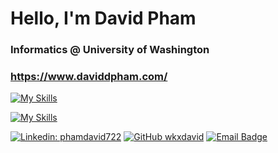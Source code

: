 # Hello, I'm David Pham
### Informatics @ University of Washington
### https://www.daviddpham.com/

[![My Skills](https://skillicons.dev/icons?i=python,ts,js,java,nodejs,react)](https://skillicons.dev)

[![My Skills](https://skillicons.dev/icons?i=aws,azure,firebase,gcp,mysql,mongodb)](https://skillicons.dev)

[![Linkedin: phamdavid722](https://img.shields.io/badge/-phamdavid722-blue?style=flat-square&logo=Linkedin&logoColor=white&link=https://www.linkedin.com/in/phamdavid722/)](https://www.linkedin.com/in/phamdavid722/)
[![GitHub wkxdavid](https://img.shields.io/github/followers/wkxdavid?label=follow&style=social)](https://github.com/wkxdavid)
[![Email Badge](https://img.shields.io/badge/Gmail-Contact_Me-green?style=flat-square&logo=gmail&logoColor=FFFFFF&labelColor=3A3B3C&color=62F1CD)](mailto:phamdavid72@gmail.com)

